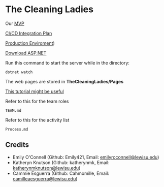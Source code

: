 # The Cleaning Ladies

Our [MVP](The_Cleaning_Ladies_MVP.md)

[CI/CD Integration Plan](CI_CD_Integration_Plan.md)

[Production Enviroment](https://cleanlady.azurewebsites.net/BuyerView))

[Download ASP.NET](https://dotnet.microsoft.com/en-us/learn/aspnet/hello-world-tutorial/install)

Run this command to start the server while in the directory:
```
dotnet watch
```

The web pages are stored in **TheCleaningLadies/Pages**

[This tutorial might be useful](https://learn.microsoft.com/en-us/training/modules/create-razor-pages-aspnet-core/?WT.mc_id=dotnet-35129-website)

Refer to this for the team roles
```
TEAM.md
```
Refer to this for the activity list
```
Process.md
````

## Credits
- Emily O'Connell (Github: Emily421, Email: emilyroconnell@lewisu.edu)
- Katheryn Knutson (Github: katherynmk, Email: katherynmknutson@lewisu.edu)
- Cammie Esguerra (Github: Cahmomille, Email: camilleaesguerra@lewisu.edu) 
